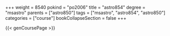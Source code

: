 +++
weight = 8540
pokind = "po2006"
title = "astro854"
degree = "msastro"
parents = ["astro850"]
tags = ["msastro", "astro854", "astro850"]
categories = ["course"]
bookCollapseSection = false
+++

{{< genCoursePage >}}
